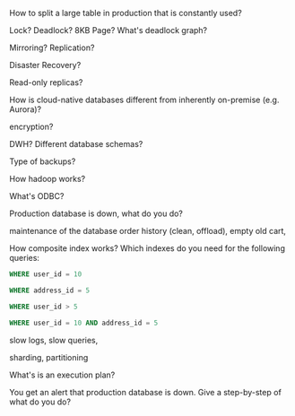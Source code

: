 How to split a large table in production that is constantly used?

Lock? Deadlock? 8KB Page? What's deadlock graph?

Mirroring? Replication?

Disaster Recovery? 

Read-only replicas?

How is cloud-native databases different from inherently on-premise (e.g. Aurora)?

encryption?

DWH? Different database schemas?

Type of backups?

How hadoop works?

What's ODBC?

Production database is down, what do you do?

maintenance of the database 
order history (clean, offload), empty old cart,


How composite index works? Which indexes do you need for the following queries:
```sql
WHERE user_id = 10
```
```sql
WHERE address_id = 5
```
```sql
WHERE user_id > 5
```
```sql
WHERE user_id = 10 AND address_id = 5
```

slow logs, slow queries, 


sharding, partitioning


What's is an execution plan?

You get an alert that production database is down. Give a step-by-step of what do you do?
